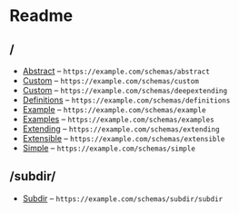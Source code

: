 

 # Readme



## /

* [Abstract](./abstract.schema.md) – `https://example.com/schemas/abstract`
* [Custom](./custom.schema.md) – `https://example.com/schemas/custom`
* [Custom](./deepextending.schema.md) – `https://example.com/schemas/deepextending`
* [Definitions](./definitions.schema.md) – `https://example.com/schemas/definitions`
* [Example](./example.schema.md) – `https://example.com/schemas/example`
* [Examples](./examples.schema.md) – `https://example.com/schemas/examples`
* [Extending](./extending.schema.md) – `https://example.com/schemas/extending`
* [Extensible](./extensible.schema.md) – `https://example.com/schemas/extensible`
* [Simple](./simple.schema.md) – `https://example.com/schemas/simple`

## /subdir/

* [Subdir](./subdir/subdir.schema.md) – `https://example.com/schemas/subdir/subdir`
